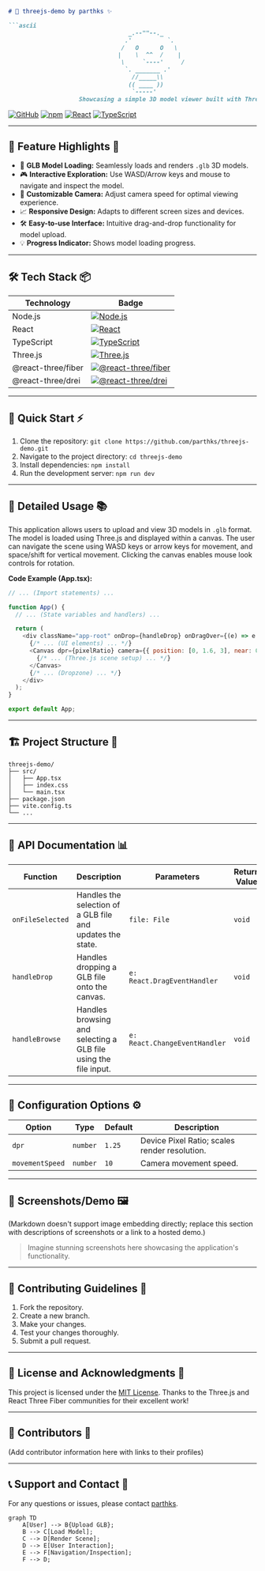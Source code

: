 ```markdown
# 🚀 threejs-demo by parthks ✨

```ascii
                                  _.--""--._
                                 .'          `.
                                /   O      O   \
                               |    \  ^^  /    |
                                \     `----'     /
                                 `. _______ .'
                                   //_____\\
                                  (( ____ ))
                                   `-----'
                    Showcasing a simple 3D model viewer built with Three.js
```

[![GitHub](https://img.shields.io/github/license/parthks/threejs-demo?style=for-the-badge)](https://github.com/parthks/threejs-demo/blob/main/LICENSE)
[![npm](https://img.shields.io/npm/v/three?style=for-the-badge)](https://www.npmjs.com/package/three)
[![React](https://img.shields.io/badge/react-%2361DAFB.svg?style=for-the-badge&logo=react&logoColor=white)](https://reactjs.org/)
[![TypeScript](https://img.shields.io/badge/typescript-%23007ACC.svg?style=for-the-badge&logo=typescript&logoColor=white)](https://www.typescriptlang.org/)


---

## 🌟 Feature Highlights 💫

*   🚀 **GLB Model Loading:** Seamlessly loads and renders `.glb` 3D models.
*   🎮 **Interactive Exploration:** Use WASD/Arrow keys and mouse to navigate and inspect the model.
*   🎨 **Customizable Camera:** Adjust camera speed for optimal viewing experience.
*   📈 **Responsive Design:** Adapts to different screen sizes and devices.
*   🛠️ **Easy-to-use Interface:** Intuitive drag-and-drop functionality for model upload.
*   💡 **Progress Indicator:** Shows model loading progress.


---

## 🛠️ Tech Stack 📦

| Technology       | Badge                                                                     |
|-------------------|-----------------------------------------------------------------------------|
| Node.js          | [![Node.js](https://img.shields.io/badge/node.js-6DA55F?style=for-the-badge&logo=node.js&logoColor=white)](https://nodejs.org/) |
| React            | [![React](https://img.shields.io/badge/react-%2361DAFB.svg?style=for-the-badge&logo=react&logoColor=white)](https://reactjs.org/) |
| TypeScript       | [![TypeScript](https://img.shields.io/badge/typescript-%23007ACC.svg?style=for-the-badge&logo=typescript&logoColor=white)](https://www.typescriptlang.org/) |
| Three.js         | [![Three.js](https://img.shields.io/badge/three.js-%234F46E5.svg?style=for-the-badge&logo=three.js&logoColor=white)](https://threejs.org/) |
| @react-three/fiber | [![@react-three/fiber](https://img.shields.io/badge/@react--three%2Ffiber-%23000000.svg?style=for-the-badge&logo=@react--three%2Ffiber&logoColor=white)](https://github.com/pmndrs/react-three-fiber) |
| @react-three/drei | [![@react-three/drei](https://img.shields.io/badge/@react--three%2Fdrei-%23000000.svg?style=for-the-badge&logo=@react--three%2Fdrei&logoColor=white)](https://github.com/pmndrs/drei)|


---

## 🚀 Quick Start ⚡

1.  Clone the repository: `git clone https://github.com/parthks/threejs-demo.git`
2.  Navigate to the project directory: `cd threejs-demo`
3.  Install dependencies: `npm install`
4.  Run the development server: `npm run dev`

---

## 📖 Detailed Usage 📚

This application allows users to upload and view 3D models in `.glb` format.  The model is loaded using Three.js and displayed within a canvas. The user can navigate the scene using WASD keys or arrow keys for movement, and space/shift for vertical movement. Clicking the canvas enables mouse look controls for rotation.

**Code Example (App.tsx):**

```javascript
// ... (Import statements) ...

function App() {
  // ... (State variables and handlers) ...

  return (
    <div className="app-root" onDrop={handleDrop} onDragOver={(e) => e.preventDefault()}>
      {/* ... (UI elements) ... */}
      <Canvas dpr={pixelRatio} camera={{ position: [0, 1.6, 3], near: 0.01, far: 2000 }}>
        {/* ... (Three.js scene setup) ... */}
      </Canvas>
      {/* ... (Dropzone) ... */}
    </div>
  );
}

export default App;
```

---

## 🏗️ Project Structure 📁

```
threejs-demo/
├── src/
│   ├── App.tsx
│   ├── index.css
│   └── main.tsx
├── package.json
├── vite.config.ts
└── ...
```

---

## 🎯 API Documentation 📊

| Function          | Description                                                                 | Parameters                               | Return Value     |
|----------------------|-----------------------------------------------------------------------------|-------------------------------------------|--------------------|
| `onFileSelected` | Handles the selection of a GLB file and updates the state.               | `file: File`                               | `void`             |
| `handleDrop`       | Handles dropping a GLB file onto the canvas.                               | `e: React.DragEventHandler`               | `void`             |
| `handleBrowse`     | Handles browsing and selecting a GLB file using the file input.             | `e: React.ChangeEventHandler`             | `void`             |


---

## 🔧 Configuration Options ⚙️

| Option           | Type    | Default | Description                                                                   |
|--------------------|---------|---------|-------------------------------------------------------------------------------|
| `dpr`             | `number` | `1.25`  | Device Pixel Ratio; scales render resolution.                               |
| `movementSpeed`   | `number` | `10`    | Camera movement speed.                                                        |


---

## 📸 Screenshots/Demo 🖼️

(Markdown doesn't support image embedding directly;  replace this section with descriptions of screenshots or a link to a hosted demo.)

>  Imagine stunning screenshots here showcasing the application's functionality.


---

## 🤝 Contributing Guidelines 🤝

1.  Fork the repository.
2.  Create a new branch.
3.  Make your changes.
4.  Test your changes thoroughly.
5.  Submit a pull request.


---

## 📜 License and Acknowledgments 📜

This project is licensed under the [MIT License](https://opensource.org/licenses/MIT).  Thanks to the Three.js and React Three Fiber communities for their excellent work!


---

## 👥 Contributors 🎉

(Add contributor information here with links to their profiles)


---

## 📞 Support and Contact 📧

For any questions or issues, please contact [parthks](mailto:your_email@example.com).


```mermaid
graph TD
    A[User] --> B{Upload GLB};
    B --> C[Load Model];
    C --> D[Render Scene];
    D --> E[User Interaction];
    E --> F[Navigation/Inspection];
    F --> D;
```
```

